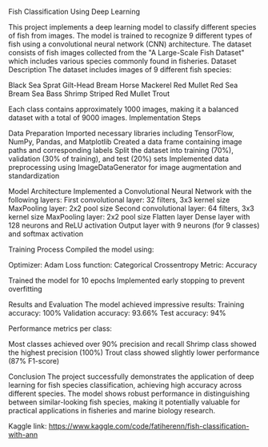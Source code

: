 Fish Classification Using Deep Learning

This project implements a deep learning model to classify different species of fish from images. The model is trained to recognize 9 different types of fish using a convolutional neural network (CNN) architecture. The dataset consists of fish images collected from the "A Large-Scale Fish Dataset" which includes various species commonly found in fisheries.
Dataset Description
The dataset includes images of 9 different fish species:

Black Sea Sprat
Gilt-Head Bream
Horse Mackerel
Red Mullet
Red Sea Bream
Sea Bass
Shrimp
Striped Red Mullet
Trout

Each class contains approximately 1000 images, making it a balanced dataset with a total of 9000 images.
Implementation Steps

Data Preparation
Imported necessary libraries including TensorFlow, NumPy, Pandas, and Matplotlib
Created a data frame containing image paths and corresponding labels
Split the dataset into training (70%), validation (30% of training), and test (20%) sets
Implemented data preprocessing using ImageDataGenerator for image augmentation and standardization

Model Architecture
Implemented a Convolutional Neural Network with the following layers:
First convolutional layer: 32 filters, 3x3 kernel size
MaxPooling layer: 2x2 pool size
Second convolutional layer: 64 filters, 3x3 kernel size
MaxPooling layer: 2x2 pool size
Flatten layer
Dense layer with 128 neurons and ReLU activation
Output layer with 9 neurons (for 9 classes) and softmax activation

Training Process
Compiled the model using:

Optimizer: Adam
Loss function: Categorical Crossentropy
Metric: Accuracy

Trained the model for 10 epochs
Implemented early stopping to prevent overfitting

Results and Evaluation
The model achieved impressive results:
Training accuracy: 100%
Validation accuracy: 93.66%
Test accuracy: 94%

Performance metrics per class:

Most classes achieved over 90% precision and recall
Shrimp class showed the highest precision (100%)
Trout class showed slightly lower performance (87% F1-score)

Conclusion
The project successfully demonstrates the application of deep learning for fish species classification, achieving high accuracy across different species. The model shows robust performance in distinguishing between similar-looking fish species, making it potentially valuable for practical applications in fisheries and marine biology research.

Kaggle link: https://www.kaggle.com/code/fatiherenn/fish-classification-with-ann  
